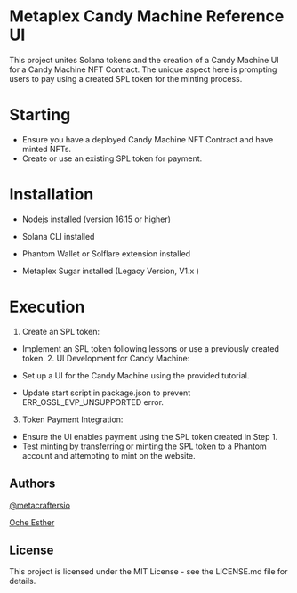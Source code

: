 # Metaplex Candy Machine Reference UI



This project unites Solana tokens and the creation of a Candy Machine UI for a Candy Machine NFT Contract. The unique aspect here is prompting users to pay using a created SPL token for the minting process.


# Starting 
- Ensure you have a deployed Candy Machine NFT Contract and have minted NFTs.
- Create or use an existing SPL token for payment.

# Installation


- Nodejs installed (version 16.15 or higher)

- Solana CLI installed

- Phantom Wallet or Solflare extension installed

- Metaplex Sugar installed (Legacy Version, V1.x )

# Execution

1. Create an SPL token:

- Implement an SPL token following lessons or use a previously created token.
  2. UI Development for Candy Machine:

- Set up a UI for the Candy Machine using the provided tutorial.
- Update start script in package.json to prevent ERR_OSSL_EVP_UNSUPPORTED error.
3. Token Payment Integration:

- Ensure the UI enables payment using the SPL token created in Step 1.
- Test minting by transferring or minting the SPL token to a Phantom account and attempting to mint on the website.


## Authors
[@metacraftersio]()

[Oche Esther](https://twitter.com/Estheroche1)

## License

This project is licensed under the MIT License - see the LICENSE.md file for details.